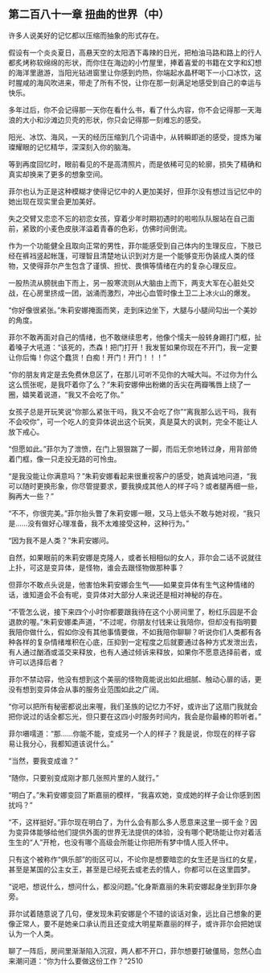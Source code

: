 ## 第二百八十一章 扭曲的世界（中）
许多人说美好的记忆都以压缩而抽象的形式存在。

假设有一个炎炎夏日，高悬天空的太阳洒下毒辣的日光，把柏油马路和路上的行人都炙烤称软绵绵的形状，而你住在海边的小竹屋里，捧着喜爱的书籍在文字和幻想的海洋里遨游，当阳光钻进窗里让你感到灼热，你端起水晶杯喝下一小口冰饮，这时腥咸的海风吹进来，带走了所有不悦，让你在那一刻满足地感受到自己的幸运与快乐。

多年过后，你不会记得那一天你在看什么书，看了什么内容，你不会记得那一天海浪的大小和沙滩边贝壳的形状，你只会记得那一刻难忘的感受。

阳光、冰饮、海风，一天的经历压缩到几个词语中，从转瞬即逝的感受，提炼为璀璨耀眼的记忆精华，深深刻入你的脑海。

等到再度回忆时，眼前看见的不是高清照片，而是依稀可见的轮廓，损失了精确和真实却换来了更多的想象空间。

菲尔也认为正是这种模糊才使得记忆中的人更加美好，但菲尔没有想过当记忆中的她出现在现实里会更加美好。

失之交臂又恋恋不忘的初恋女孩，穿着少年时期初遇时的啦啦队队服站在自己面前，紧致的小麦色皮肤洋溢着青春的色彩，仿佛时间倒流。

作为一个功能健全且取向正常的男性，菲尔能感受到自己体内的生理反应，下肢已经在裤裆竖起帐篷，可理智且清楚地认识到对方是一个能够变形伪装成人类的怪物，又使得菲尔产生包含了谨慎、担忧、畏惧等情绪在内的复杂心理反应。

一股热流从膀胱由下而上，另一股寒流则从大脑由上而下，两支大军在心脏处交战，在心房里挤成一团，汹涌而激烈，冲出心血管时像土卫二上冰火山的爆发。

“你好像很紧张。”朱莉安娜掩面而笑，走到床边坐下，大腿与小腿间勾出一个美妙的角度。

菲尔不敢再面对自己的情绪，也不敢继续思考，他像个懦夫一般转身踢打门框，扯着嗓子大吼道：“该死的，杰森！把门打开！我发誓如果你现在不开门，我一定要让你后悔！你这个蠢货！白痴！开门！开门！！！”

“你的朋友肯定是去免费休息区了，在那儿可听不见你的大喊大叫。不过你为什么这么慌张呢，是我吓着你了么？”朱莉安娜伸出粉嫩的舌尖在两瓣嘴唇上绕了一圈，嬉笑着说道，“我又不会吃了你。”

女孩子总是开玩笑说“你那么紧张干吗，我又不会吃了你”“离我那么远干吗，我有不会咬你”，可一个吃人的变异体说出这个玩笑，真是莫大的讽刺，完全不能让人放下戒心。

“但愿如此。”菲尔为了泄愤，在门上狠狠踹了一脚，而后无奈地转过身，用背部倚着门框，像一只走投无路的可怜虫。

“是我没能让你满意吗？”朱莉安娜看起来很重视客户的感受，她真诚地问道，“我可以随时更换形象，你尽管提要求，要我换成其他人的样子吗？或者腿再细一些，胸再大一些？”

“不不，你很完美。”菲尔抬头瞥了朱莉安娜一眼，又马上低头不敢与她对视，“我只是……没有做好心理准备，我不太难接受这种，这种行为。”

“因为我不是人类？”朱莉安娜问。

自然，如果眼前的朱莉安娜是克隆人，或者长相相似的女人，菲尔会二话不说就往上扑，可这是变异体，是怪物，谁会去跟怪物做那种事？

但菲尔不敢点头说是，他害怕朱莉安娜会生气——如果变异体有生气这种情绪的话，谁知道会不会有呢，变异体对大部分人来说还是相对神秘的存在。

“不管怎么说，接下来四个小时你都要跟我待在这个小房间里了，粉红乐园是不会退款的喔。”朱莉安娜柔声道，“不过呢，你朋友付钱来让我陪你，但却没有指明要我陪你做什么，假如你没有其他事情要做，不如我陪你聊聊？听说你们人类都有各种各样的复杂情绪堆积在心底，压抑到一定程度之后就要通过各种方式发泄出去，有人通过酗酒或滥交来释放，也有人通过倾诉来释放，如果你不愿意选择前者，或许可以选择后者？

菲尔不禁动容，他没有想到这个美丽的怪物竟能说出如此细腻、触动心扉的话，更没有想到变异体会从事的服务业范围如此之广阔。

“你可以把所有秘密都说出来喔，我们圣族的记忆力不好，或许出了这扇门我就会把你说过的话全都忘光，但只要在这四小时服务时间内，我会是你最棒的聆听者。”

菲尔嗫嚅道：“那……你能不能，变成另一个人的样子？我是说，你现在的样子容易让我分心，我都知道该说什么。”

“当然，要我变成谁？”

“随你，只要别变成刚才那几张照片里的人就行。”

“明白了。”朱莉安娜变回了斯嘉丽的模样，“我喜欢她，变成她的样子会让你感到困扰吗？”

“不，这样挺好。”菲尔现在明白了，为什么会有那么多人愿意来这里一掷千金？因为变异体能够给他们提供外面的世界无法提供的体验，没有哪个靶场能让你对着活生生的“人”开枪，也没有哪个高级会所能让你把所有梦中情人揽入怀中。

只有这个被称作“俱乐部”的街区可以，不论你是想要暗恋的女生还是当红的女星，甚至是某国的公主女王，甚至是已经死去或老去的情人，你都可以在这里圆梦。

“说吧，想说什么，想问什么，都没问题。”化身斯嘉丽的朱莉安娜起身坐到菲尔身旁。

菲尔试着随意说了几句，便发现朱莉安娜是个不错的谈话对象，远比自己想象的更像正常人，要不是她亲口承认而且还变成大明星斯嘉丽的样子，或许菲尔会把她误认为一个人类。

聊了一阵后，房间里渐渐陷入沉寂，两人都不开口，菲尔想要打破僵局，忽然心血来潮问道：“你为什么要做这份工作？”2510

